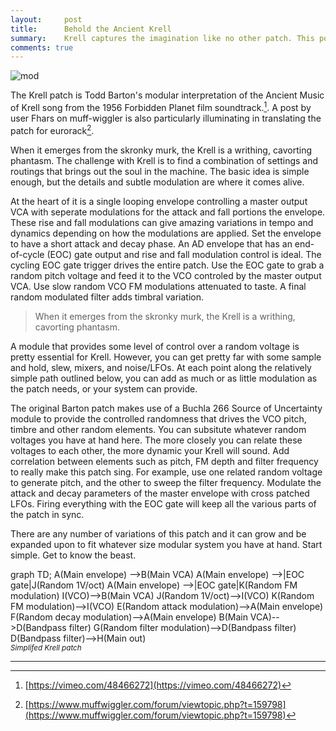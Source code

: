 ```yaml
---
layout:     post
title:      Behold the Ancient Krell
summary:    Krell captures the imagination like no other patch. This post is an attempt to lay it out simply.
comments: true
---
```

<img src="{{ site.baseurl }}/images/mod5.jpg" alt="mod" class="avatar" />

The Krell patch is Todd Barton's modular interpretation of the Ancient Music of Krell song from the 1956 Forbidden Planet film soundtrack.[^1]. A post by user Fhars on muff-wiggler is also particularly illuminating in translating the patch for eurorack[^2]. 

When it emerges from the skronky murk, the Krell is a writhing, cavorting phantasm. The challenge with Krell is to find a combination of settings and routings that brings out the soul in the machine. The basic idea is simple enough, but the details and subtle modulation are where it comes alive. 

At the heart of it is a single looping envelope controlling a master output VCA with seperate modulations for the attack and fall portions the envelope. These rise and fall modulations can give amazing variations in tempo and dynamics depending on how the modulations are applied. Set the envelope to have a short attack and decay phase. An AD envelope that has an end-of-cycle (EOC) gate output and rise and fall modulation control is ideal. The cycling EOC gate trigger drives the entire patch. Use the EOC gate to grab a random pitch voltage and feed it to the VCO controled by the master output VCA. Use slow random VCO FM modulations attenuated to taste. A final random modulated filter adds timbral variation. 

>When it emerges from the skronky murk, the Krell is a writhing, cavorting phantasm.

A module that provides some level of control over a random voltage is pretty essential for Krell. However, you can get pretty far with some sample and hold, slew, mixers, and noise/LFOs. At each point along the relatively simple path outlined below, you can add as much or as little modulation as the patch needs, or your system can provide. 

The original Barton patch makes use of a Buchla 266 Source of Uncertainty module to provide the controlled randomness that drives the VCO pitch, timbre and other random elements. You can subsitute whatever random voltages you have at hand here. The more closely you can relate these voltages to each other, the more dynamic your Krell will sound. Add correlation between elements such as pitch, FM depth and filter frequency to really make this patch sing. For example, use one related random voltage to generate pitch, and the other to sweep the filter frequency. Modulate the attack and decay parameters of the master envelope with cross patched LFOs. Firing everything with the EOC gate will keep all the various parts of the patch in sync.

There are any number of variations of this patch and it can grow and be expanded upon to fit whatever size modular system you have at hand. Start simple. Get to know the beast.

[//]: <> (https://knsv.github.io/mermaid/#styling-and-classes)
<div class="mermaid">
graph TD;
A(Main envelope) -->B(Main VCA)
A(Main envelope) -->|EOC gate|J(Random 1V/oct)
A(Main envelope) -->|EOC gate|K(Random FM modulation)
I(VCO)-->B(Main VCA)
J(Random 1V/oct)-->I(VCO)
K(Random FM modulation)-->I(VCO)
E(Random attack modulation)-->A(Main envelope)
F(Random decay modulation)-->A(Main envelope)
B(Main VCA)-->D(Bandpass filter)
G(Random filter modulation)-->D(Bandpass filter)
D(Bandpass filter)-->H(Main out)
</div>
<sup><i>Simplifed Krell patch</i></sup>


---
[^1]: [https://vimeo.com/48466272](https://vimeo.com/48466272)
[^2]:[https://www.muffwiggler.com/forum/viewtopic.php?t=159798](https://www.muffwiggler.com/forum/viewtopic.php?t=159798)